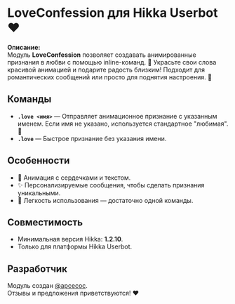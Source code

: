 # LoveConfession для Hikka Userbot ❤️

**Описание:**  
Модуль **LoveConfession** позволяет создавать анимированные признания в любви с помощью inline-команд. 💌 Украсьте свои слова красивой анимацией и подарите радость близким! Подходит для романтических сообщений или просто для поднятия настроения. 🥰

## Команды  
- **`.love <имя>`** — Отправляет анимационное признание с указанным именем. Если имя не указано, используется стандартное "любимая". 🌹  
- **`.love`** — Быстрое признание без указания имени.  

## Особенности  
- 💖 Анимация с сердечками и текстом.  
- ✨ Персонализируемые сообщения, чтобы сделать признания уникальными.  
- 🎯 Легкость использования — достаточно одной команды.  

## Совместимость  
- Минимальная версия Hikka: **1.2.10**.  
- Только для платформы Hikka Userbot.  

## Разработчик  
Модуль создан [@apcecoc](https://t.me/apcecoc).  
Отзывы и предложения приветствуются! ❤️